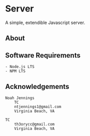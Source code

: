 # Server

A simple, extendible Javascript server.

## About

## Software Requirements
```
- Node.js LTS
- NPM LTS
```

## Acknowledgements

```
Noah Jennings
    TC
    ntjennings1@gmail.com
    Virginia Beach, VA

TC
    th3orycc@gmail.com
    Virginia Beach, VA
```